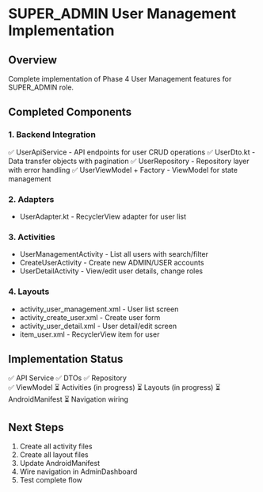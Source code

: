 # SUPER_ADMIN User Management Implementation

## Overview
Complete implementation of Phase 4 User Management features for SUPER_ADMIN role.

## Completed Components

### 1. Backend Integration
✅ UserApiService - API endpoints for user CRUD operations
✅ UserDto.kt - Data transfer objects with pagination
✅ UserRepository - Repository layer with error handling
✅ UserViewModel + Factory - ViewModel for state management

### 2. Adapters
- UserAdapter.kt - RecyclerView adapter for user list

### 3. Activities
- UserManagementActivity - List all users with search/filter
- CreateUserActivity - Create new ADMIN/USER accounts  
- UserDetailActivity - View/edit user details, change roles

### 4. Layouts
- activity_user_management.xml - User list screen
- activity_create_user.xml - Create user form
- activity_user_detail.xml - User detail/edit screen
- item_user.xml - RecyclerView item for user

## Implementation Status
✅ API Service
✅ DTOs
✅ Repository  
✅ ViewModel
⏳ Activities (in progress)
⏳ Layouts (in progress)
⏳ AndroidManifest
⏳ Navigation wiring

## Next Steps
1. Create all activity files
2. Create all layout files  
3. Update AndroidManifest
4. Wire navigation in AdminDashboard
5. Test complete flow

